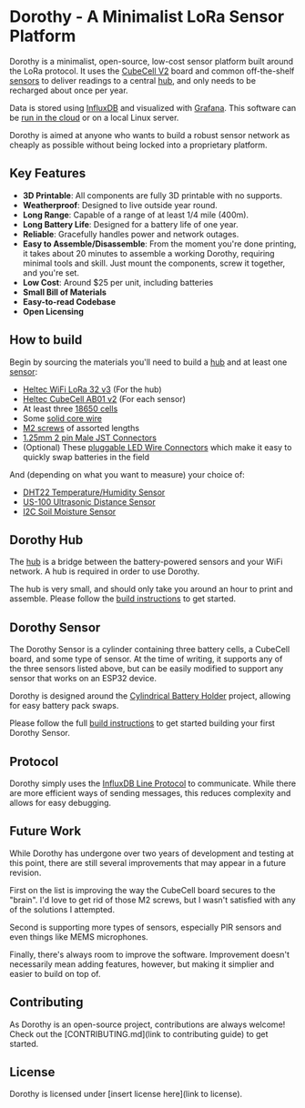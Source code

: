 # Dorothy - A Minimalist LoRa Sensor Platform

Dorothy is a minimalist, open-source, low-cost sensor platform built around the LoRa protocol. It uses the
[CubeCell V2](https://heltec.org/project/htcc-ab01-v2/) board and common off-the-shelf [sensors](#sensor) to deliver
readings to a central [hub](#hub), and only needs to be recharged about once per year.

Data is stored using [InfluxDB](https://www.influxdata.com/) and visualized with [Grafana](https://grafana.com/). This
software can be [run in the cloud](https://www.influxdata.com/influxcloud-trial/) or on a local Linux server.

Dorothy is aimed at anyone who wants to build a robust sensor network as cheaply as possible without being locked into a
proprietary platform.

## Key Features

-   **3D Printable**: All components are fully 3D printable with no supports.
-   **Weatherproof**: Designed to live outside year round.
-   **Long Range**: Capable of a range of at least 1/4 mile (400m).
-   **Long Battery Life**: Designed for a battery life of one year.
-   **Reliable**: Gracefully handles power and network outages.
-   **Easy to Assemble/Disassemble**: From the moment you're done printing, it takes about 20 minutes to assemble a
    working Dorothy, requiring minimal tools and skill. Just mount the components, screw it together, and you're set.
-   **Low Cost**: Around $25 per unit, including batteries
-   **Small Bill of Materials**
-   **Easy-to-read Codebase**
-   **Open Licensing**

## How to build

Begin by sourcing the materials you'll need to build a [hub](#hub) and at least one [sensor](#sensor):

-   [Heltec WiFi LoRa 32 v3](https://heltec.org/project/wifi-kit-32-v3/) (For the hub)
-   [Heltec CubeCell AB01 v2](https://heltec.org/project/htcc-ab01-v2/) (For each sensor)
-   At least three [18650 cells](https://www.amazon.com/s?k=18650)
-   Some [solid core wire](https://www.amazon.com/s?k=solid+core+wire)
-   [M2 screws](https://www.amazon.com/s?k=m2+screws+phillips) of assorted lengths
-   [1.25mm 2 pin Male JST Connectors](https://www.amazon.com/s?k=1.25mm+2pin+male+jst)
-   (Optional) These [pluggable LED Wire Connectors](https://www.amazon.com/s?k=Pluggable+LED+Wire+Connectors) which
    make it easy to quickly swap batteries in the field

And (depending on what you want to measure) your choice of:

-   [DHT22 Temperature/Humidity Sensor](https://www.amazon.com/dht22/s?k=dht22)
-   [US-100 Ultrasonic Distance Sensor](https://www.amazon.com/s?k=us100+sensor&ref=nb_sb_noss)
-   [I2C Soil Moisture Sensor](https://www.tindie.com/products/miceuz/i2c-soil-moisture-sensor/)

<h2 name="hub">Dorothy Hub</h2>

The [hub](https://github.com/alexose/3D-Printing/tree/main/Dorothy/hub) is a bridge between the battery-powered sensors
and your WiFi network. A hub is required in order to use Dorothy.

The hub is very small, and should only take you around an hour to print and assemble. Please follow the
[build instructions](https://github.com/alexose/3D-Printing/tree/main/Dorothy/hub) to get started.

<h2 name="sensor">Dorothy Sensor</h2>

The Dorothy Sensor is a cylinder containing three battery cells, a CubeCell board, and some type of sensor. At the time
of writing, it supports any of the three sensors listed above, but can be easily modified to support any sensor that
works on an ESP32 device.

Dorothy is designed around the [Cylindrical Battery Holder](https://www.thingiverse.com/thing:6080710) project, allowing
for easy battery pack swaps.

Please follow the full [build instructions](https://github.com/alexose/3D-Printing/tree/main/Dorothy/sensor) to get
started building your first Dorothy Sensor.

## Protocol

Dorothy simply uses the
[InfluxDB Line Protocol](https://docs.influxdata.com/influxdb/v1.3/write_protocols/line_protocol_tutorial/) to
communicate. While there are more efficient ways of sending messages, this reduces complexity and allows for easy
debugging.

## Future Work

While Dorothy has undergone over two years of development and testing at this point, there are still several
improvements that may appear in a future revision.

First on the list is improving the way the CubeCell board secures to the "brain". I'd love to get rid of those M2
screws, but I wasn't satisfied with any of the solutions I attempted.

Second is supporting more types of sensors, especially PIR sensors and even things like MEMS microphones.

Finally, there's always room to improve the software. Improvement doesn't necessarily mean adding features, however, but
making it simplier and easier to build on top of.

## Contributing

As Dorothy is an open-source project, contributions are always welcome! Check out the [CONTRIBUTING.md](link to
contributing guide) to get started.

## License

Dorothy is licensed under [insert license here](link to license).
